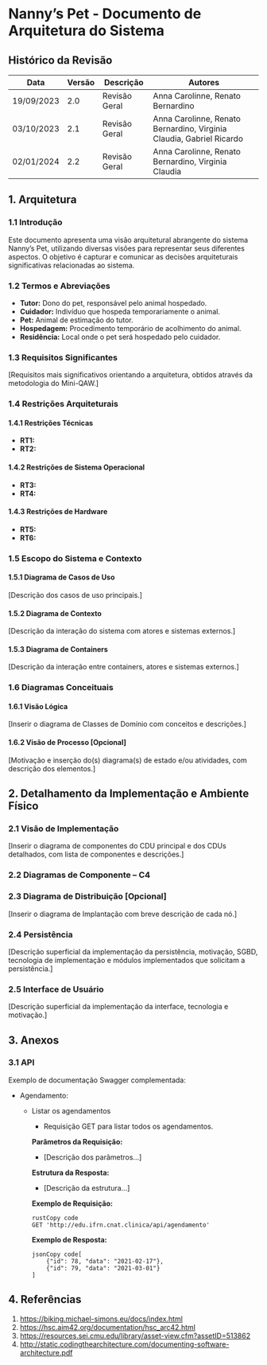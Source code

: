 # Nanny’s Pet - Documento de Arquitetura do Sistema

## Histórico da Revisão

| Data       | Versão | Descrição     | Autores                                                      |
| ---------- | ------ | ------------- | ------------------------------------------------------------ |
| 19/09/2023 | 2.0    | Revisão Geral | Anna Carolinne, Renato Bernardino                            |
| 03/10/2023 | 2.1    | Revisão Geral | Anna Carolinne, Renato Bernardino, Virginia Claudia, Gabriel Ricardo |
| 02/01/2024 | 2.2    | Revisão Geral | Anna Carolinne, Renato Bernardino, Virginia Claudia          |

## 1. Arquitetura

### 1.1 Introdução

Este documento apresenta uma visão arquitetural abrangente do sistema Nanny’s Pet, utilizando diversas visões para representar seus diferentes aspectos. O objetivo é capturar e comunicar as decisões arquiteturais significativas relacionadas ao sistema.

### 1.2 Termos e Abreviações

- **Tutor:** Dono do pet, responsável pelo animal hospedado.
- **Cuidador:** Indivíduo que hospeda temporariamente o animal.
- **Pet:** Animal de estimação do tutor.
- **Hospedagem:** Procedimento temporário de acolhimento do animal.
- **Residência:** Local onde o pet será hospedado pelo cuidador.

### 1.3 Requisitos Significantes

[Requisitos mais significativos orientando a arquitetura, obtidos através da metodologia do Mini-QAW.]

### 1.4 Restrições Arquiteturais

#### 1.4.1 Restrições Técnicas

- **RT1:**
- **RT2:**

#### 1.4.2 Restrições de Sistema Operacional

- **RT3:**
- **RT4:**

#### 1.4.3 Restrições de Hardware

- **RT5:**
- **RT6:**

### 1.5 Escopo do Sistema e Contexto

#### 1.5.1 Diagrama de Casos de Uso

[Descrição dos casos de uso principais.]

#### 1.5.2 Diagrama de Contexto

[Descrição da interação do sistema com atores e sistemas externos.]

#### 1.5.3 Diagrama de Containers

[Descrição da interação entre containers, atores e sistemas externos.]

### 1.6 Diagramas Conceituais

#### 1.6.1 Visão Lógica

[Inserir o diagrama de Classes de Domínio com conceitos e descrições.]

#### 1.6.2 Visão de Processo [Opcional]

[Motivação e inserção do(s) diagrama(s) de estado e/ou atividades, com descrição dos elementos.]

## 2. Detalhamento da Implementação e Ambiente Físico

### 2.1 Visão de Implementação

[Inserir o diagrama de componentes do CDU principal e dos CDUs detalhados, com lista de componentes e descrições.]

### 2.2 Diagramas de Componente – C4

### 2.3 Diagrama de Distribuição [Opcional]

[Inserir o diagrama de Implantação com breve descrição de cada nó.]

### 2.4 Persistência

[Descrição superficial da implementação da persistência, motivação, SGBD, tecnologia de implementação e módulos implementados que solicitam a persistência.]

### 2.5 Interface de Usuário

[Descrição superficial da implementação da interface, tecnologia e motivação.]

## 3. Anexos

### 3.1 API

Exemplo de documentação Swagger complementada:

- Agendamento:

  - Listar os agendamentos

    - Requisição GET para listar todos os agendamentos.

    **Parâmetros da Requisição:**

    - [Descrição dos parâmetros...]

    **Estrutura da Resposta:**

    - [Descrição da estrutura...]

    **Exemplo de Requisição:**

    ```
    rustCopy code
    GET 'http://edu.ifrn.cnat.clinica/api/agendamento'
    ```

    **Exemplo de Resposta:**

    ```
    jsonCopy code[
        {"id": 78, "data": "2021-02-17"},
        {"id": 79, "data": "2021-03-01"}
    ]
    ```

## 4. Referências

1. https://biking.michael-simons.eu/docs/index.html
2. https://hsc.aim42.org/documentation/hsc_arc42.html
3. https://resources.sei.cmu.edu/library/asset-view.cfm?assetID=513862
4. http://static.codingthearchitecture.com/documenting-software-architecture.pdf
